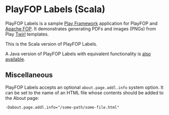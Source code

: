 PlayFOP Labels (Scala)
======================

PlayFOP Labels is a sample [Play Framework](https://www.playframework.com/) application for PlayFOP and [Apache FOP](https://xmlgraphics.apache.org/fop/).
It demonstrates generating PDFs and images (PNGs) from Play [Twirl](https://www.playframework.com/documentation/2.6.x/ScalaTemplates) templates.

This is the Scala version of PlayFOP Labels.

A Java version of PlayFOP Labels with equivalent functionality is [also available](../sample-java).

Miscellaneous
-------------

PlayFOP Labels accepts an optional `about.page.addl.info` system option.
It can be set to the name of an HTML file whose contents should be added to the About page:

```
-Dabout.page.addl.info="/some-path/some-file.html"
```
